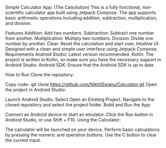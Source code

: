 Simple Calculator App: (The Calsolution)
This is a fully functional, non-scientific calculator app built using Jetpack Compose. The app supports basic arithmetic operations including addition, subtraction, multiplication, and division.

Features
Addition: Add two numbers.
Subtraction: Subtract one number from another.
Multiplication: Multiply two numbers.
Division: Divide one number by another.
Clear: Reset the calculation and start over.
Intuitive UI: Designed with a clean and simple user interface using Jetpack Compose.
Requirements
Android Studio: Latest version recommended.
Kotlin: The project is written in Kotlin, so make sure you have the necessary support in Android Studio.
Android SDK: Ensure that the Android SDK is up to date.

How to Run
Clone the repository:

Copy code-
git clone https://github.com/NikhilSwaps/Calculator.git
Open the project in Android Studio:

Launch Android Studio.
Select Open an Existing Project.
Navigate to the cloned repository and select the project folder.
Build and Run the App:

Connect an Android device or start an emulator.
Click the Run button in Android Studio, or use Shift + F10.
Using the Calculator:

The calculator will be launched on your device.
Perform basic calculations by pressing the numeric and operation buttons.
Use the C button to clear the current input.
